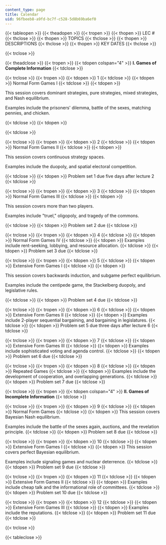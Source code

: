 ```yaml
---
content_type: page
title: Calendar
uid: 96fbeeb8-a9fd-bc7f-c528-5d8b69ba6ef0
---
```


{{< tableopen >}}
{{< theadopen >}}
{{< tropen >}}
{{< thopen >}}
LEC #
{{< thclose >}}
{{< thopen >}}
TOPICS
{{< thclose >}}
{{< thopen >}}
DESCRIPTIONS
{{< thclose >}}
{{< thopen >}}
KEY DATES
{{< thclose >}}

{{< trclose >}}

{{< theadclose >}}
{{< tropen >}}
{{< tdopen colspan="4" >}}
**I. Games of Complete Information**
{{< tdclose >}}

{{< trclose >}}
{{< tropen >}}
{{< tdopen >}}
1
{{< tdclose >}}
{{< tdopen >}}
Normal Form Games I
{{< tdclose >}}
{{< tdopen >}}


This session covers dominant strategies, pure strategies, mixed strategies, and Nash equilibrium.

Examples include the prisoners' dilemma, battle of the sexes, matching pennies, and chicken.


{{< tdclose >}}
{{< tdopen >}}

{{< tdclose >}}

{{< trclose >}}
{{< tropen >}}
{{< tdopen >}}
2
{{< tdclose >}}
{{< tdopen >}}
Normal Form Games II
{{< tdclose >}}
{{< tdopen >}}


This session covers continuous strategy spaces.

Examples include the duopoly, and spatial electoral competition.


{{< tdclose >}}
{{< tdopen >}}
Problem set 1 due five days after lecture 2
{{< tdclose >}}

{{< trclose >}}
{{< tropen >}}
{{< tdopen >}}
3
{{< tdclose >}}
{{< tdopen >}}
Normal Form Games III
{{< tdclose >}}
{{< tdopen >}}


This session covers more than two players.

Examples include "truel," oligopoly, and tragedy of the commons.


{{< tdclose >}}
{{< tdopen >}}
Problem set 2 due
{{< tdclose >}}

{{< trclose >}}
{{< tropen >}}
{{< tdopen >}}
4
{{< tdclose >}}
{{< tdopen >}}
Normal Form Games IV
{{< tdclose >}}
{{< tdopen >}}
Examples include rent-seeking, lobbying, and resource allocation.
{{< tdclose >}}
{{< tdopen >}}
Problem set 3 due
{{< tdclose >}}

{{< trclose >}}
{{< tropen >}}
{{< tdopen >}}
5
{{< tdclose >}}
{{< tdopen >}}
Extensive Form Games I
{{< tdclose >}}
{{< tdopen >}}


This session covers backwards induction, and subgame perfect equilibrium.

Examples include the centipede game, the Stackelberg duopoly, and legislative rules.


{{< tdclose >}}
{{< tdopen >}}
Problem set 4 due
{{< tdclose >}}

{{< trclose >}}
{{< tropen >}}
{{< tdopen >}}
6
{{< tdclose >}}
{{< tdopen >}}
Extensive Form Games II
{{< tdclose >}}
{{< tdopen >}}
Examples include 2-player sequential bargaining, and bargaining in legislatures.
{{< tdclose >}}
{{< tdopen >}}
Problem set 5 due three days after lecture 6
{{< tdclose >}}

{{< trclose >}}
{{< tropen >}}
{{< tdopen >}}
7
{{< tdclose >}}
{{< tdopen >}}
Extensive Form Games III
{{< tdclose >}}
{{< tdopen >}}
Examples include sophisticated voting and agenda control.
{{< tdclose >}}
{{< tdopen >}}
Problem set 6 due
{{< tdclose >}}

{{< trclose >}}
{{< tropen >}}
{{< tdopen >}}
8
{{< tdclose >}}
{{< tdopen >}}
Repeated Games
{{< tdclose >}}
{{< tdopen >}}
Examples include the development of cooperation, and overlapping generations.
{{< tdclose >}}
{{< tdopen >}}
Problem set 7 due
{{< tdclose >}}

{{< trclose >}}
{{< tropen >}}
{{< tdopen colspan="4" >}}
**II. Games of Incomplete Information**
{{< tdclose >}}

{{< trclose >}}
{{< tropen >}}
{{< tdopen >}}
9
{{< tdclose >}}
{{< tdopen >}}
Normal Form Games
{{< tdclose >}}
{{< tdopen >}}
This session covers Bayesian Nash equilibrium.  
  
Examples include the battle of the sexes again, auctions, and the revelation principle.
{{< tdclose >}}
{{< tdopen >}}
Problem set 8 due
{{< tdclose >}}

{{< trclose >}}
{{< tropen >}}
{{< tdopen >}}
10
{{< tdclose >}}
{{< tdopen >}}
Extensive Form Games I
{{< tdclose >}}
{{< tdopen >}}
This session covers perfect Bayesian equilibrium.  
  
Examples include signaling games and nuclear deterrence.
{{< tdclose >}}
{{< tdopen >}}
Problem set 9 due
{{< tdclose >}}

{{< trclose >}}
{{< tropen >}}
{{< tdopen >}}
11
{{< tdclose >}}
{{< tdopen >}}
Extensive Form Games II
{{< tdclose >}}
{{< tdopen >}}
Examples include cheap talk and the informational role of committees.
{{< tdclose >}}
{{< tdopen >}}
Problem set 10 due
{{< tdclose >}}

{{< trclose >}}
{{< tropen >}}
{{< tdopen >}}
12
{{< tdclose >}}
{{< tdopen >}}
Extensive Form Games III
{{< tdclose >}}
{{< tdopen >}}
Examples include the reputations.
{{< tdclose >}}
{{< tdopen >}}
Problem set 11 due
{{< tdclose >}}

{{< trclose >}}

{{< tableclose >}}